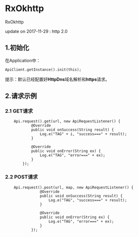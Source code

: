 # RxOkhttp

RxOkhttp

update on 2017-11-29 : http 2.0


## 1.初始化

在Application中：

```
ApiClient.getInstance().init(this);
```

提示：默认已经配置好**HttpDns**域名解析和**https**请求。

## 2.请求示例

### 2.1 GET请求

```
	Api.request().get(url, new ApiRequestListener() {
            @Override
            public void onSuccess(String result) {
                Log.e("TAG" + i, "success===" + result);
            }

            @Override
            public void onError(String ex) {
                Log.e("TAG", "error===" + ex);
            }
        });
```

### 2.2 POST请求

```
	Api.request().post(url, map, new ApiRequestListener() {
                @Override
                public void onSuccess(String result) {
                    Log.e("TAG", "success===" + result);
                }

                @Override
                public void onError(String ex) {
                    Log.e("TAG", "error===" + ex);
                }
            });
```